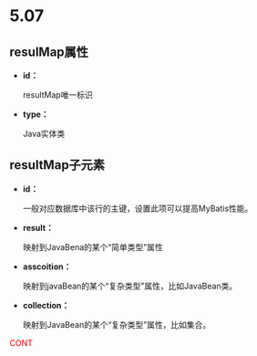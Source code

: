 # 5.07

## resulMap属性

- **id：**

  resultMap唯一标识

- **type：**

  Java实体类

## resultMap子元素

- **id：**

  一般对应数据库中该行的主键，设置此项可以提高MyBatis性能。

- **result：**

  映射到JavaBena的某个“简单类型”属性

- **asscoition：**

  映射到javaBean的某个“复杂类型”属性，比如JavaBean类。

- **collection：**

  映射到JavaBean的某个“复杂类型”属性，比如集合。





<font color="#F00">CONT</font>